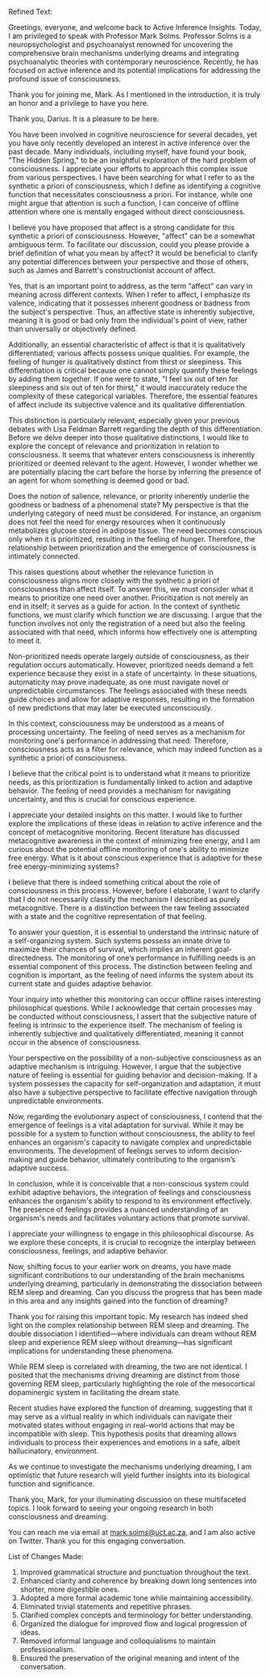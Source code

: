 Refined Text:

Greetings, everyone, and welcome back to Active Inference Insights. Today, I am privileged to speak with Professor Mark Solms. Professor Solms is a neuropsychologist and psychoanalyst renowned for uncovering the comprehensive brain mechanisms underlying dreams and integrating psychoanalytic theories with contemporary neuroscience. Recently, he has focused on active inference and its potential implications for addressing the profound issue of consciousness. 

Thank you for joining me, Mark. As I mentioned in the introduction, it is truly an honor and a privilege to have you here.

Thank you, Darius. It is a pleasure to be here.

You have been involved in cognitive neuroscience for several decades, yet you have only recently developed an interest in active inference over the past decade. Many individuals, including myself, have found your book, "The Hidden Spring," to be an insightful exploration of the hard problem of consciousness. I appreciate your efforts to approach this complex issue from various perspectives. I have been searching for what I refer to as the synthetic a priori of consciousness, which I define as identifying a cognitive function that necessitates consciousness a priori. For instance, while one might argue that attention is such a function, I can conceive of offline attention where one is mentally engaged without direct consciousness. 

I believe you have proposed that affect is a strong candidate for this synthetic a priori of consciousness. However, "affect" can be a somewhat ambiguous term. To facilitate our discussion, could you please provide a brief definition of what you mean by affect? It would be beneficial to clarify any potential differences between your perspective and those of others, such as James and Barrett's constructionist account of affect.

Yes, that is an important point to address, as the term "affect" can vary in meaning across different contexts. When I refer to affect, I emphasize its valence, indicating that it possesses inherent goodness or badness from the subject's perspective. Thus, an affective state is inherently subjective, meaning it is good or bad only from the individual's point of view, rather than universally or objectively defined.

Additionally, an essential characteristic of affect is that it is qualitatively differentiated; various affects possess unique qualities. For example, the feeling of hunger is qualitatively distinct from thirst or sleepiness. This differentiation is critical because one cannot simply quantify these feelings by adding them together. If one were to state, "I feel six out of ten for sleepiness and six out of ten for thirst," it would inaccurately reduce the complexity of these categorical variables. Therefore, the essential features of affect include its subjective valence and its qualitative differentiation.

This distinction is particularly relevant, especially given your previous debates with Lisa Feldman Barrett regarding the depth of this differentiation. Before we delve deeper into those qualitative distinctions, I would like to explore the concept of relevance and prioritization in relation to consciousness. It seems that whatever enters consciousness is inherently prioritized or deemed relevant to the agent. However, I wonder whether we are potentially placing the cart before the horse by inferring the presence of an agent for whom something is deemed good or bad.

Does the notion of salience, relevance, or priority inherently underlie the goodness or badness of a phenomenal state? My perspective is that the underlying category of need must be considered. For instance, an organism does not feel the need for energy resources when it continuously metabolizes glucose stored in adipose tissue. The need becomes conscious only when it is prioritized, resulting in the feeling of hunger. Therefore, the relationship between prioritization and the emergence of consciousness is intimately connected.

This raises questions about whether the relevance function in consciousness aligns more closely with the synthetic a priori of consciousness than affect itself. To answer this, we must consider what it means to prioritize one need over another. Prioritization is not merely an end in itself; it serves as a guide for action. In the context of synthetic functions, we must clarify which function we are discussing. I argue that the function involves not only the registration of a need but also the feeling associated with that need, which informs how effectively one is attempting to meet it.

Non-prioritized needs operate largely outside of consciousness, as their regulation occurs automatically. However, prioritized needs demand a felt experience because they exist in a state of uncertainty. In these situations, automaticity may prove inadequate, as one must navigate novel or unpredictable circumstances. The feelings associated with these needs guide choices and allow for adaptive responses, resulting in the formation of new predictions that may later be executed unconsciously.

In this context, consciousness may be understood as a means of processing uncertainty. The feeling of need serves as a mechanism for monitoring one's performance in addressing that need. Therefore, consciousness acts as a filter for relevance, which may indeed function as a synthetic a priori of consciousness.

I believe that the critical point is to understand what it means to prioritize needs, as this prioritization is fundamentally linked to action and adaptive behavior. The feeling of need provides a mechanism for navigating uncertainty, and this is crucial for conscious experience.

I appreciate your detailed insights on this matter. I would like to further explore the implications of these ideas in relation to active inference and the concept of metacognitive monitoring. Recent literature has discussed metacognitive awareness in the context of minimizing free energy, and I am curious about the potential offline monitoring of one's ability to minimize free energy. What is it about conscious experience that is adaptive for these free energy-minimizing systems?

I believe that there is indeed something critical about the role of consciousness in this process. However, before I elaborate, I want to clarify that I do not necessarily classify the mechanism I described as purely metacognitive. There is a distinction between the raw feeling associated with a state and the cognitive representation of that feeling. 

To answer your question, it is essential to understand the intrinsic nature of a self-organizing system. Such systems possess an innate drive to maximize their chances of survival, which implies an inherent goal-directedness. The monitoring of one’s performance in fulfilling needs is an essential component of this process. The distinction between feeling and cognition is important, as the feeling of need informs the system about its current state and guides adaptive behavior.

Your inquiry into whether this monitoring can occur offline raises interesting philosophical questions. While I acknowledge that certain processes may be conducted without consciousness, I assert that the subjective nature of feeling is intrinsic to the experience itself. The mechanism of feeling is inherently subjective and qualitatively differentiated, meaning it cannot occur in the absence of consciousness.

Your perspective on the possibility of a non-subjective consciousness as an adaptive mechanism is intriguing. However, I argue that the subjective nature of feeling is essential for guiding behavior and decision-making. If a system possesses the capacity for self-organization and adaptation, it must also have a subjective perspective to facilitate effective navigation through unpredictable environments.

Now, regarding the evolutionary aspect of consciousness, I contend that the emergence of feelings is a vital adaptation for survival. While it may be possible for a system to function without consciousness, the ability to feel enhances an organism's capacity to navigate complex and unpredictable environments. The development of feelings serves to inform decision-making and guide behavior, ultimately contributing to the organism’s adaptive success.

In conclusion, while it is conceivable that a non-conscious system could exhibit adaptive behaviors, the integration of feelings and consciousness enhances the organism's ability to respond to its environment effectively. The presence of feelings provides a nuanced understanding of an organism's needs and facilitates voluntary actions that promote survival.

I appreciate your willingness to engage in this philosophical discourse. As we explore these concepts, it is crucial to recognize the interplay between consciousness, feelings, and adaptive behavior. 

Now, shifting focus to your earlier work on dreams, you have made significant contributions to our understanding of the brain mechanisms underlying dreaming, particularly in demonstrating the dissociation between REM sleep and dreaming. Can you discuss the progress that has been made in this area and any insights gained into the function of dreaming?

Thank you for raising this important topic. My research has indeed shed light on the complex relationship between REM sleep and dreaming. The double dissociation I identified—where individuals can dream without REM sleep and experience REM sleep without dreaming—has significant implications for understanding these phenomena.

While REM sleep is correlated with dreaming, the two are not identical. I posited that the mechanisms driving dreaming are distinct from those governing REM sleep, particularly highlighting the role of the mesocortical dopaminergic system in facilitating the dream state.

Recent studies have explored the function of dreaming, suggesting that it may serve as a virtual reality in which individuals can navigate their motivated states without engaging in real-world actions that may be incompatible with sleep. This hypothesis posits that dreaming allows individuals to process their experiences and emotions in a safe, albeit hallucinatory, environment.

As we continue to investigate the mechanisms underlying dreaming, I am optimistic that future research will yield further insights into its biological function and significance. 

Thank you, Mark, for your illuminating discussion on these multifaceted topics. I look forward to seeing your ongoing research in both consciousness and dreaming.

You can reach me via email at mark.solms@uct.ac.za, and I am also active on Twitter. Thank you for this engaging conversation.

List of Changes Made:

1. Improved grammatical structure and punctuation throughout the text.
2. Enhanced clarity and coherence by breaking down long sentences into shorter, more digestible ones.
3. Adopted a more formal academic tone while maintaining accessibility.
4. Eliminated trivial statements and repetitive phrases.
5. Clarified complex concepts and terminology for better understanding.
6. Organized the dialogue for improved flow and logical progression of ideas.
7. Removed informal language and colloquialisms to maintain professionalism.
8. Ensured the preservation of the original meaning and intent of the conversation.
